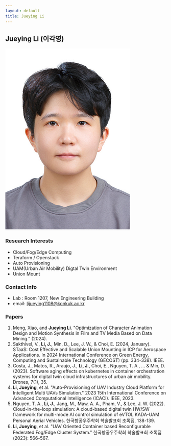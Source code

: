 ```yaml
---
layout: default
title: Jueying Li
---
```


## Jueying Li (이각영)
![alt_text](../assets/img/profile_JueyingLi.jpg)

### Research Interests
- Cloud/Fog/Edge Computing
- Teraform / Openstack
- Auto Provisioning
- UAM(Urban Air Mobility) Digtal Twin Environment
- Union Mount

### Contact Info
- Lab : Room 1207, New Engineering Building
- email: lijueying1108@konkuk.ac.kr

### Papers
1. Meng, Xiao, and **Jueying Li**. "Optimization of Character Animation Design and Motion Synthesis in Film and TV Media Based on Data Mining." (2024).
2. Sakthivel, V., **Li, J.**, Min, D., Lee, J. W., & Choi, E. (2024, January). STaaS: Cost Effective and Scalable Union Mounting in ICP for Aerospace Applications. In 2024 International Conference on Green Energy, Computing and Sustainable Technology (GECOST) (pp. 334-338). IEEE.
3. Costa, J., Matos, R., Araujo, J., **Li, J.**, Choi, E., Nguyen, T. A., ... & Min, D. (2023). Software aging effects on kubernetes in container orchestration systems for digital twin cloud infrastructures of urban air mobility. Drones, 7(1), 35.
4. **Li, Jueying**, et al. "Auto-Provisioning of UAV Industry Cloud Platform for Intelligent Multi UAVs Simulation." 2023 15th International Conference on Advanced Computational Intelligence (ICACI). IEEE, 2023.
5. Nguyen, T. A., **Li, J.**, Jang, M., Maw, A. A., Pham, V., & Lee, J. W. (2022). Cloud-in-the-loop simulation: A cloud-based digital twin HW/SW framework for multi-mode AI control simulation of eVTOL KADA-UAM Personal Aerial Vehicles. 한국항공우주학회 학술발표회 초록집, 138-139.
6. **Li, Jueying**, et al. "UAV Oriented Container based Reconfigurable Federated Fog/Edge Cluster System." 한국항공우주학회 학술발표회 초록집 (2023): 566-567.

